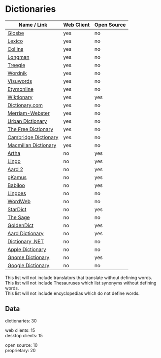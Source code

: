 # Dictionaries
| Name / Link                                                                                                                | Web Client | Open Source |
| -------------------------------------------------------------------------------------------------------------------------- | ---------- | ----------- |
| [Glosbe](https://glosbe.com/)                                                                                              | yes        | no          |
| [Lexico](https://www.lexico.com/)                                                                                          | yes        | no          |
| [Collins](https://www.collinsdictionary.com/)                                                                              | yes        | no          |
| [Longman](https://www.ldoceonline.com/)                                                                                    | yes        | no          |
| [Treegle](http://treegle.xyz/)                                                                                             | yes        | no          |
| [Wordnik](https://www.wordnik.com/)                                                                                        | yes        | no          |
| [Visuwords](https://visuwords.com/)                                                                                        | yes        | no          |
| [Etymonline](https://www.etymonline.com/)                                                                                  | yes        | no          |
| [Wiktionary](https://www.wiktionary.org/)                                                                                  | yes        | yes         |
| [Dictionary.com](https://www.dictionary.com/)                                                                              | yes        | no          |
| [Merriam-Webster](https://www.merriam-webster.com/)                                                                        | yes        | no          |
| [Urban Dictionary](https://www.urbandictionary.com/)                                                                       | yes        | no          |
| [The Free Dictionary](http://www.thefreedictionary.com/)                                                                   | yes        | no          |
| [Cambridge Dictionary](https://dictionary.cambridge.org/)                                                                  | yes        | no          |
| [Macmillan Dictionary](https://www.macmillandictionary.com/)                                                               | yes        | no          |
| [Artha](https://sourceforge.net/projects/artha/)                                                                           | no         | yes         |
| [Lingo](https://launchpad.net/lingo-dictionary)                                                                            | no         | yes         |
| [Aard 2](http://aarddict.org/)                                                                                             | no         | yes         |
| [gKamus](http://gkamus.sourceforge.net/)                                                                                   | no         | yes         |
| [Babiloo](https://code.google.com/archive/p/babiloo/)                                                                      | no         | yes         |
| [Lingoes](http://www.lingoes.net/en/index.html)                                                                            | no         | no          |
| [WordWeb](https://wordweb.info/)                                                                                           | no         | no          |
| [StarDict](http://stardict-4.sourceforge.net/)                                                                             | no         | yes         |
| [The Sage](https://www.sequencepublishing.com/1/thesage/thesage.html)                                                      | no         | no          |
| [GoldenDict](http://goldendict.org/)                                                                                       | no         | yes         |
| [Aard Dictionary](http://aarddict.org/1/)                                                                                  | no         | yes         |
| [Dictionary .NET](https://fishcodelib.com/Dictionary.htm)                                                                  | no         | no          |
| [Apple Dictionary](https://support.apple.com/en-us/HT2496)                                                                 | no         | no          |
| [Gnome Dictionary](https://gitlab.gnome.org/GNOME/gnome-dictionary/)                                                       | no         | yes         |
| [Google Dictionary](https://chrome.google.com/webstore/detail/google-dictionary-by-goog/mgijmajocgfcbeboacabfgobmjgjcoja/) | no         | no          |

This list will not include translators that translate without defining words.  
This list will not include Thesauruses which list synonyms without defining words.  
This list will not include encyclopedias which do not define words.

## Data
dictionaries: 30  

web clients: 15  
desktop clients: 15

open source: 10  
proprietary: 20
